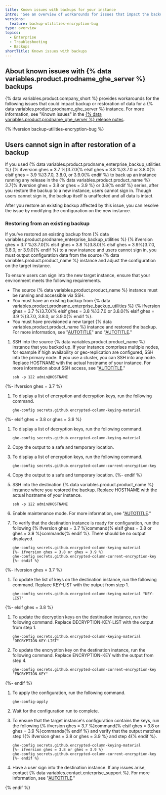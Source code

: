 ```yaml
---
title: Known issues with backups for your instance
intro: 'See an overview of workarounds for issues that impact the backup or restoration process for {% data variables.product.prodname_ghe_server %}.'
versions:
  feature: backup-utilities-encryption-bug
type: overview
topics:
  - Enterprise
  - Troubleshooting
  - Backups
shortTitle: Known issues with backups
---
```


## About known issues with {% data variables.product.prodname_ghe_server %} backups

{% data variables.product.company_short %} provides workarounds for the following issues that could impact backup or restoration of data for a {% data variables.product.prodname_ghe_server %} instance. For more information, see "Known issues" in the [{% data variables.product.prodname_ghe_server %} release notes](/admin/release-notes).

{% ifversion backup-utilities-encryption-bug %}

## Users cannot sign in after restoration of a backup

If you used {% data variables.product.prodname_enterprise_backup_utilities %} {% ifversion ghes = 3.7 %}3.7.0{% elsif ghes = 3.8 %}3.7.0 or 3.8.0{% elsif ghes = 3.9 %}3.7.0, 3.8.0, or 3.9.0{% endif %} to back up an instance running any release in the {% data variables.product.product_name %} 3.7{% ifversion ghes = 3.8 or ghes = 3.9 %} or 3.8{% endif %} series, after you restore the backup to a new instance, users cannot sign in. Though users cannot sign in, the backup itself is unaffected and all data is intact.

After you restore an existing backup affected by this issue, you can resolve the issue by modifying the configuration on the new instance.

### Restoring from an existing backup

If you've restored an existing backup from {% data variables.product.prodname_enterprise_backup_utilities %} {% ifversion ghes = 3.7 %}3.7.0{% elsif ghes = 3.8 %}3.8.0{% elsif ghes = 3.9%}3.7.0, 3.8.0, or 3.9.0{% endif %} to a new instance and users cannot sign in, you must output configuration data from the source {% data variables.product.product_name %} instance and adjust the configuration on the target instance.

To ensure users can sign into the new target instance, ensure that your environment meets the following requirements.

- The source {% data variables.product.product_name %} instance must be running and accessible via SSH.
- You must have an existing backup from {% data variables.product.prodname_enterprise_backup_utilities %} {% ifversion ghes = 3.7 %}3.7.0{% elsif ghes = 3.8 %}3.7.0 or 3.8.0{% elsif ghes = 3.9 %}3.7.0, 3.8.0, or 3.9.0{% endif %}.
- You must have provisioned a new target {% data variables.product.product_name %} instance and restored the backup. For more information, see "[AUTOTITLE](/admin/installation/setting-up-a-github-enterprise-server-instance)" and "[AUTOTITLE](/admin/configuration/configuring-your-enterprise/configuring-backups-on-your-instance)."

1. SSH into the source {% data variables.product.product_name %} instance that you backed up. If your instance comprises multiple nodes, for example if high availability or geo-replication are configured, SSH into the primary node. If you use a cluster, you can SSH into any node. Replace HOSTNAME with the actual hostname of your instance. For more information about SSH access, see "[AUTOTITLE](/admin/configuration/configuring-your-enterprise/accessing-the-administrative-shell-ssh)."

   ```shell copy
   ssh -p 122 admin@HOSTNAME
   ```
{%- ifversion ghes = 3.7 %}
1. To display a list of encryption and decryption keys, run the following command.

   ```shell copy
   ghe-config secrets.github.encrypted-column-keying-material
   ```
{%- elsif ghes = 3.8 or ghes = 3.9 %}
1. To display a list of decryption keys, run the following command.

   ```shell copy
   ghe-config secrets.github.encrypted-column-keying-material
   ```
1. Copy the output to a safe and temporary location.
1. To display a list of encryption keys, run the following command.

   ```shell copy
   ghe-config secrets.github.encrypted-column-current-encryption-key
   ```
1. Copy the output to a safe and temporary location.
{%- endif %}
1. SSH into the destination {% data variables.product.product_name %} instance where you restored the backup. Replace HOSTNAME with the actual hostname of your instance.

   ```shell copy
   ssh -p 122 admin@HOSTNAME
   ```
1. Enable maintenance mode. For more information, see "[AUTOTITLE](/admin/configuration/configuring-your-enterprise/enabling-and-scheduling-maintenance-mode#enabling-maintenance-mode-immediately-or-scheduling-a-maintenance-window-for-a-later-time)."
1. To verify that the destination instance is ready for configuration, run the following {% ifversion ghes = 3.7 %}command{% elsif ghes = 3.8 or ghes = 3.9 %}commands{% endif %}. There should be no output displayed.

   ```shell copy
   ghe-config secrets.github.encrypted-column-keying-material
   {%- ifversion ghes = 3.8 or ghes = 3.9 %}
   ghe-config secrets.github.encrypted-column-current-encryption-key
   {%- endif %}
   ```
{%- ifversion ghes = 3.7 %}
1. To update the list of keys on the destination instance, run the following command. Replace KEY-LIST with the output from step 1.

   ```shell copy
   ghe-config secrets.github.encrypted-column-keying-material "KEY-LIST"
   ```
{%- elsif ghes = 3.8 %}
1. To update the decryption keys on the destination instance, run the following command. Replace DECRYPTION-KEY-LIST with the output from step 1.

   ```shell copy
   ghe-config secrets.github.encrypted-column-keying-material "DECRYPTION-KEY-LIST"
   ```
1. To update the encryption key on the destination instance, run the following command. Replace ENCRYPTION-KEY with the output from step 4.

   ```shell copy
   ghe-config secrets.github.encrypted-column-current-encryption-key "ENCRYPTION-KEY"
   ```
{%- endif %}
1. To apply the configuration, run the following command.

    ```shell copy
    ghe-config-apply
    ```
1. Wait for the configuration run to complete.
1. To ensure that the target instance's configuration contains the keys, run the following {% ifversion ghes = 3.7 %}command{% elsif ghes = 3.8 or ghes = 3.9 %}commands{% endif %} and verify that the output matches step 1{% ifversion ghes = 3.8 or ghes = 3.9 %} and step 4{% endif %}.

   ```shell{:copy}
   ghe-config secrets.github.encrypted-column-keying-material
   {%- ifversion ghes = 3.8 or ghes = 3.9 %}
   ghe-config secrets.github.encrypted-column-current-encryption-key
   {%- endif %}
   ```
1. Have a user sign into the destination instance. If any issues arise, contact {% data variables.contact.enterprise_support %}. For more information, see "[AUTOTITLE](/support/contacting-github-support)."

{% endif %}
